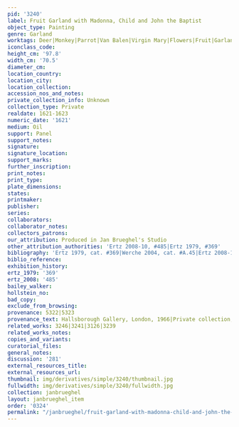 ```yaml
---
pid: '3240'
label: Fruit Garland with Madonna, Child and John the Baptist
object_type: Painting
genre: Garland
worktags: Deer|Monkey|Parrot|Van Balen|Virgin Mary|Flowers|Fruit|Garland|Vegetables
iconclass_code:
height_cm: '97.8'
width_cm: '70.5'
diameter_cm:
location_country:
location_city:
location_collection:
accession_nos_and_notes:
private_collection_info: Unknown
collection_type: Private
realdate: 1621-1623
numeric_date: '1621'
medium: Oil
support: Panel
support_notes:
signature:
signature_location:
support_marks:
further_inscription:
print_notes:
print_type:
plate_dimensions:
states:
printmaker:
publisher:
series:
collaborators:
collaborator_notes:
collectors_patrons:
our_attribution: Produced in Jan Brueghel's Studio
other_attribution_authorities: 'Ertz 2008-10, #485|Ertz 1979, #369'
bibliography: 'Ertz 1979, cat. #369|Werche 2004, cat. #A.45|Ertz 2008-10, cat. #485'
biblio_reference:
exhibition_history:
ertz_1979: '369'
ertz_2008: '485'
bailey_walker:
hollstein_no:
bad_copy:
exclude_from_browsing:
provenance: 5322|5323
provenance_text: Hallsborough Gallery, London, 1966|Private collection, Basel.
related_works: 3246|3241|3126|3239
related_works_notes:
copies_and_variants:
curatorial_files:
general_notes:
discussion: '281'
external_resources_title:
external_resources_url:
thumbnail: img/derivatives/simple/3240/thumbnail.jpg
fullwidth: img/derivatives/simple/3240/fullwidth.jpg
collection: janbrueghel
layout: janbrueghel_item
order: '0324'
permalink: "/janbrueghel/fruit-garland-with-madonna-child-and-john-the-baptist"
---
```

